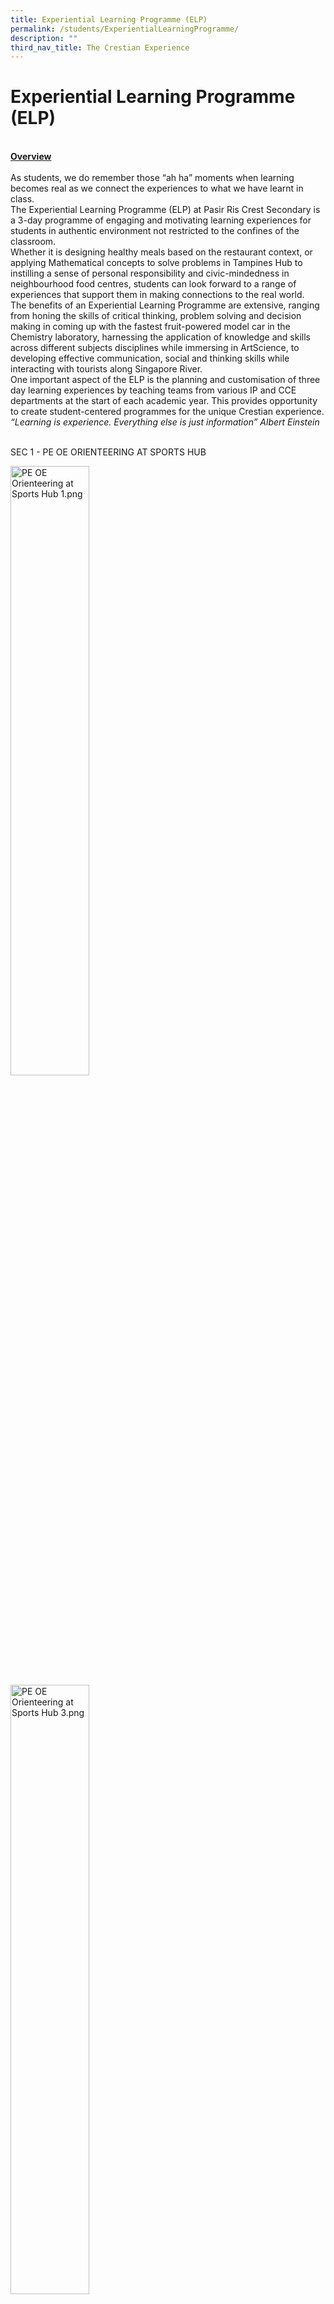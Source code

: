 ```yaml
---
title: Experiential Learning Programme (ELP)
permalink: /students/ExperientialLearningProgramme/
description: ""
third_nav_title: The Crestian Experience
---
```

<h1>Experiential Learning Programme (ELP)</h1>
<div><br /><strong><u>Overview<br /></u></strong><br />
<div>As students, we do remember those &ldquo;ah ha&rdquo; moments when learning becomes real as we connect the experiences to what we have learnt in class.</div>

<div>The Experiential Learning Programme (ELP) at Pasir Ris Crest Secondary is a 3-day programme of engaging and motivating learning experiences for students in authentic environment not restricted to the confines of the classroom.</div>

<div>Whether it is designing healthy meals based on the restaurant context, or applying Mathematical concepts to solve problems in Tampines Hub to instilling a sense of personal responsibility and civic-mindedness in neighbourhood food centres, students can look forward to a range of experiences that support them in making connections to the real world.</div>
	
<div>The benefits of an Experiential Learning Programme are extensive, ranging from honing the skills of critical thinking, problem solving and decision making in coming up with the fastest fruit-powered model car in the Chemistry laboratory, harnessing the application of knowledge and skills across different subjects disciplines while immersing in ArtScience, to developing effective communication, social and thinking skills while interacting with tourists along Singapore River.</div>
<div>One important aspect of the ELP is the planning and customisation of three day learning experiences by teaching teams from various IP and CCE departments at the start of each academic year. This provides opportunity to create student-centered programmes for the unique Crestian experience.</div>
	
<div><em>&ldquo;Learning is experience. Everything else is just information&rdquo; Albert Einstein</em></div>
	
<br />SEC 1 - PE OE ORIENTEERING AT SPORTS HUB<br />

<img src="/images/PE OE Orienteering at Sports Hub 1.png" alt="PE OE Orienteering at Sports Hub 1.png" style="width:50%">
<img src="/images/PE OE Orienteering at Sports Hub 3.png" alt="PE OE Orienteering at Sports Hub 3.png" style="width:50%"/><br /><br/><br /><br /><br /><br /><br/>
<div>
<img src="/images/PE OE Orienteering at Sports Hub 2.png" alt="PE OE Orienteering at Sports Hub 2.png" style="width:50%"/>
<img src="/images/PE OE Orienteering at Sports Hub 5.png" alt="PE OE Orienteering at Sports Hub 5.png" style="width:50%"/>
<img src="/images/PE OE Orienteering at Sports Hub 7.png" alt="PE OE Orienteering at Sports Hub 7.png" style="width:50%"/>
</div>

<div>
	<img src="/images/PE OE Orienteering at Sports Hub 6.png" alt="PE OE Orienteering at Sports Hub 6.png" style="width:50%"/></div>
	
<div><img src="/images/PE OE Orienteering at Sports Hub 8.png" alt="PE OE Orienteering at Sports Hub 8.png" style="width:50%"/></div>

<div>
<h2>SEC 1 - VIA AND LIT AT FOOD CENTRES</h2>
</div>
<div><img src="/images/VIA &amp; LIT at food centres 1.png" alt="VIA &amp; LIT at food centres 1.png" style="width:25%"/><img src="/images/VIA &amp; LIT at food centres 2.png" alt="VIA &amp; LIT at food centres 2.png" style="width:50%"/></div>
<div><img src="/images/VIA &amp; LIT at food centres 3.png" alt="VIA &amp; LIT at food centres 3.png" style="width:50%"/></div>
<div><img src="h/images/VIA &amp; LIT at food centres 4.png" alt="VIA &amp; LIT at food centres 4.png" style="width:50%"/></div>
<div><img src="h/images/VIA &amp; LIT at food centres 5.png" alt="VIA &amp; LIT at food centres 5.png" style="width:50%"/></div>
<div><img src="/images/VIA &amp; LIT at food centres 7.png" alt="VIA &amp; LIT at food centres 7.png" style="width:50%"/></div>
<div><br /><img src="/images/VIA &amp; LIT at food centres 8.png" alt="VIA &amp; LIT at food centres 8.png" /><img src="/images/VIA &amp; LIT at food centres 6.png" alt="VIA &amp; LIT at food centres 6.png" /></div>
<div>
<h2>SEC 2ENA - SGEM AT MERLION PARK</h2>
</div>
<div><img src="/images/SGEM at Merlion Park 1.png" alt="SGEM at Merlion Park 1.png" />
<img src="/images/SGEM at Merlion Park 2.png" alt="SGEM at Merlion Park 2.png" /></div>
<div><img src="/images/SGEM at Merlion Park 3.png" alt="SGEM at Merlion Park 3.png" /></div>
<div><img src="/images/SGEM at Merlion Park 4.png" alt="SGEM at Merlion Park 4.png" /></div>
<div><img src="/images/SGEM at Merlion Park 5.png" alt="SGEM at Merlion Park 5.png" /></div>
<div><img src="/images/SGEM at Merlion Park 6.png" alt="SGEM at Merlion Park 6.png" /></div>
<div><img src="/images/SGEM at Merlion Park 7.png" alt="SGEM at Merlion Park 7.png" /></div>
<div><img src="/images/SGEM at Merlion Park 8.png" alt="SGEM at Merlion Park 8.png" /></div>
<div>
<h2>SEC 2 - ACT LJ AT ART SCIENCE MUSEUM</h2>
</div>
<div><img src="/images/ACT LJ 1.png" alt="ACT LJ 1.png" /></div>
<div><img src="/images/ACT LJ 5.png" alt="ACT LJ 5.png" /></div>
<div><img src="/images/ACT LJ 6.png" alt="ACT LJ 6.png" /></div>
<div><img src="/images/ACT LJ 2.png" alt="ACT LJ 2.png" /></div>
<div><img src="/images/ACT LJ 3.png" alt="ACT LJ 3.png" /></div>
<div><img src="/images/ACT LJ 7.png" alt="ACT LJ 7.png" /></div>
<div><img src="/images/ACT LJ 8.png" alt="ACT LJ 8.png" /><br /><img src="/images/ACT LJ 4.png" alt="ACT LJ 4.png" /></div>
<div>
<h2>SEC 2 - AESTHETICS ENTHIC DRUMS AT KALLANG CC</h2>
</div>
<div><img src="/images/Aesthetics Enthic Drums 1.png" alt="Aesthetics Enthic Drums 1.png" /></div>
<div><img src="/images/Aesthetics Enthic Drums 2.png" alt="Aesthetics Enthic Drums 2.png" /><img src="/images/Aesthetics Enthic Drums 3.png" alt="Aesthetics Enthic Drums 3.png" /></div>
<div><img src="/images/Aesthetics Enthic Drums 4.png" alt="Aesthetics Enthic Drums 4.png" /></div>
<div><br /><img src="/images/Aesthetics Enthic Drums 5.png" alt="Aesthetics Enthic Drums 5.png" /></div>
<div><br /><img src="/images/Aesthetics Enthic Drums 6.png" alt="Aesthetics Enthic Drums 6.png" /><br /><br /><br /><img src="/images/Aesthetics Enthic Drums 8.png" alt="Aesthetics Enthic Drums 8.png" /></div>
<div>
<h2>SEC 3 - CHEMISTRY WORKSHOP AT PRCS SCIENCE LABS</h2>
</div>
<div><img src="/images/Chemistry Workshop 1.png" alt="Chemistry Workshop 1.png" /></div>
<div><img src="/images/Chemistry Workshop 2.png" alt="Chemistry Workshop 2.png" /><img src="/images/Chemistry Workshop 3.png" alt="/images/Chemistry Workshop 3.png"/></div>
<div><img src="/images/Chemistry Workshop 4.png" alt="Chemistry Workshop 4.png" /></div>
<div><br /><img src="/images/Chemistry Workshop 5.png" alt="Chemistry Workshop 5.png" /><img src="/images/Chemistry Workshop 6.png" alt="Chemistry Workshop 6.png" /></div>
<div><img src="/images/Chemistry Workshop 7.png" alt="Chemistry Workshop 7.png" /><img src="/images/Chemistry Workshop 8.png" alt="Chemistry Workshop 8.png" /></div>
<div>
<h2>SEC 3 - ECG @ LLEC AT LIFELONG LEARNING EXPLOROTORY CENTRE</h2>
</div>
<div><img src="/images/ECG 1.png" alt="ECG 1.png" /></div>
<div><img src="/images/ECG 2.png" alt="ECG 2.png" /><img src="/images/ECG 3.png" alt="ECG 3.png" /></div>
<div><img src="/images/ECG 4.png" alt="ECG 4.png" /><img src="/images/ECG 7.png" alt="ECG 7.png" /><img src="/images/ECG 8.png" alt="ECG 8.png" /></div>
<div><img src="/images/ECG 6.png" alt="ECG 6.png" /><img src="/images/ECG 5.png" alt="ECG 5.png" /></div>
<div>
<h2>SEC 3 /4NT - RACIAL HARMONY TRAIL AT RELIGIOUS CENTRES</h2>
</div>
<div>
	
<img src="/images/Racial Harmony  1.png" alt="Racial Harmony 1.png"/>
<img src="/images/Racial Harmony  2.png" alt="Racial Harmony 2.png" />
	</div>
<div><br /><img src="/images/Racial Harmony  4.png" alt="Racial Harmony 4.png" /><img src="/images/Racial Harmony  5.png" alt="Racial Harmony  5.png" /></div>
<div><img src="/images/Racial Harmony 6.png" alt="/images/Racial Harmony 6.png"/><img src="/images/Racial Harmony  7.png" alt="Racial Harmony 7.png" /></div>
<div><img src="/images/Racial Harmony  3.png" alt="Racial Harmony 3.png" /></div>
<div><br /><br /></div>
<div>SEC 4NA - ALP PHOTO JOURNALISM</div>
<div><img src="/images/Aesthetics Enthic Drums 4.png" alt="Aesthetics Enthic Drums 4.png" /></div>
<div><img src="/images/ALP Photo journalism 5.png" alt="ALP Photo journalism 5.png" /></div>
<div><img src="/images/ALP Photo journalism 3.png" alt="ALP Photo journalism 3.png" /><img src="/images/ALP Photo journalism 6.png" alt="ALP Photo journalism 6.png" /></div>
<div><img src="/images/ALP Photo journalism 7.png" alt="ALP Photo journalism 7.png" /><img src="/images/ALP Photo journalism 1.png" alt="ALP Photo journalism 1.png" /></div>
<div>
<h2>SEC 4N - DIALOGUE IN THE DARK AT NGEE ANN POLYTECHNIC</h2>
</div>
<div><img src="/images/DID 3.png" alt="DID 3.png" /></div>
<div><img src="/images/DID 4.png" alt="DID 4.png" /></div>
<div><img src="/images/DID 5.png" alt="DID 5.png" /></div>
<div><img src="/images/DID 7.png" alt="DID 7.png" /></div>
<div><img src="/images/DID 8.png" alt="DID 8.png" /><img src="/images/DID 6.png" alt="DID 6.png" /></div>
<div><br /><img src="/images/DID 1.png" alt="DID 1.png" /><br /><img src="/images/DID 2.png" alt="DID 2.png" /></div>
</div>